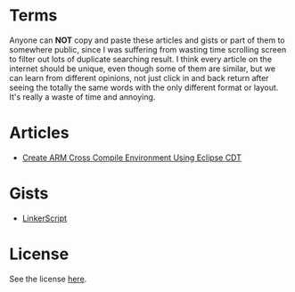 # Terms

Anyone can **NOT** copy and paste these articles and gists or part of them to somewhere public, since I was suffering from wasting time scrolling screen to filter out lots of duplicate searching result. I think every article on the internet should be unique, even though some of them are similar, but we can learn from different opinions, not just click in and back return after seeing the totally the same words with the only different format or layout. It's really a waste of time and annoying.

# Articles

- [Create ARM Cross Compile Environment Using Eclipse CDT](./markdown/Articles/EclipseCDT_GNU_ARM_Tutorial.md)

# Gists

- [LinkerScript](./markdown/Gists/LinkerScript.md)

# License

See the license [here](https://github.com/XuGuohui/XuGuohui.github.io/blob/master/LICENSE).